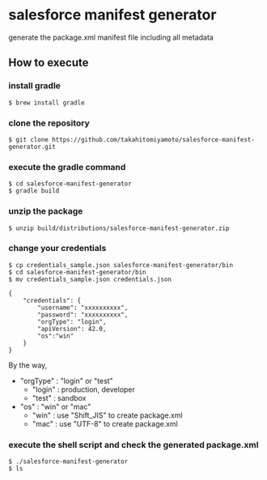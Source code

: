 # salesforce manifest generator
generate the package.xml manifest file including all metadata

## How to execute
### install gradle
    $ brew install gradle

### clone the repository
    $ git clone https://github.com/takahitomiyamoto/salesforce-manifest-generator.git

### execute the gradle command
    $ cd salesforce-manifest-generator
    $ gradle build

### unzip the package
    $ unzip build/distributions/salesforce-manifest-generator.zip

### change your credentials
    $ cp credentials_sample.json salesforce-manifest-generator/bin
    $ cd salesforce-manifest-generator/bin
    $ mv credentials_sample.json credentials.json

    {
        "credentials": {
            "username": "xxxxxxxxxx",
            "password": "xxxxxxxxxx",
            "orgType": "login",
            "apiVersion": 42.0,
            "os":"win"
        }
    }

By the way,
- "orgType" : "login" or "test"
    - "login" : production, developer
    - "test" : sandbox
- "os" : "win" or "mac"
    - "win" : use "Shift_JIS" to create package.xml
    - "mac" : use "UTF-8" to create package.xml

### execute the shell script and check the generated package.xml
    $ ./salesforce-manifest-generator
    $ ls
